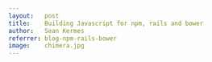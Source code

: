 ```yaml
---
layout:   post
title:    Building Javascript for npm, rails and bower
author:   Sean Kermes
referrer: blog-npm-rails-bower
image:    chimera.jpg
---
```


